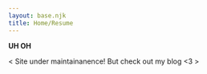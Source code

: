 ```yaml
---
layout: base.njk
title: Home/Resume
---
```

**UH OH**

&lt; Site under maintainanence! But check out my blog <3 &gt;
